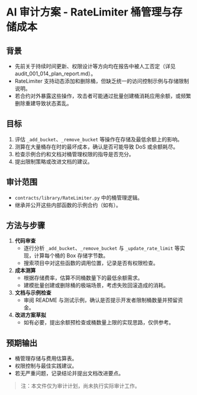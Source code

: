 # AI 审计方案 - RateLimiter 桶管理与存储成本

## 背景
- 先前关于持续时间更新、权限设计等方向均在报告中被人工否定（详见 audit_001_014_plan_report.md）。
- RateLimiter 支持动态添加和删除桶，但缺乏统一的访问控制示例与存储限制说明。
- 若合约对外暴露这些操作，攻击者可能通过批量创建桶消耗应用余额，或频繁删除重建导致状态紊乱。

## 目标
1. 评估 `_add_bucket`、`_remove_bucket` 等操作在存储及最低余额上的影响。
2. 测算在大量桶存在时的最坏成本，确认是否可能导致 DoS 或余额耗尽。
3. 检查示例合约和文档对桶管理权限的指导是否充分。
4. 提出限制策略或改进文档的建议。

## 审计范围
- `contracts/library/RateLimiter.py` 中的桶管理逻辑。
- 继承并公开这些内部函数的示例合约（如有）。

## 方法与步骤
1. **代码审查**
   - 逐行分析 `_add_bucket`、`_remove_bucket` 与 `_update_rate_limit` 等实现，计算每个桶的 Box 存储字节数。
   - 搜索项目中对这些函数的调用位置，记录是否有权限检查。
2. **成本测算**
   - 根据存储费率，估算不同桶数量下的最低余额需求。
   - 建模批量创建或删除桶的极端场景，考虑失败回滚造成的消耗。
3. **文档与示例检查**
   - 审阅 README 与测试示例，确认是否提示开发者限制桶数量并预留资金。
4. **改进方案草拟**
   - 如有必要，提出余额预检查或桶数量上限的实现思路，仅供参考。

## 预期输出
- 桶管理存储与费用估算表。
- 权限控制与最佳实践建议。
- 若无严重问题，记录结论并提出文档改进要点。

> 注：本文件仅为审计计划，尚未执行实际审计工作。
